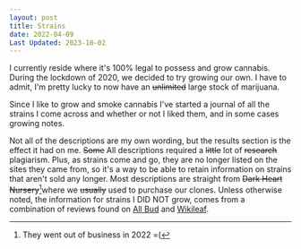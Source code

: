 ```yaml
---
layout: post
title: Strains
date: 2022-04-09
Last Updated: 2023-10-02
---
```


I currently reside where it's 100% legal to possess and grow cannabis.  During the lockdown of 2020, we decided to try growing our own.  I have to admit, I'm pretty lucky to now have an ~~unlimited~~ large stock of marijuana. 

Since I like to grow and smoke cannabis I've started a journal of all the strains I come across and whether or not I liked them, and in some cases growing notes. 

Not all of the descriptions are my own wording, but the results section is the effect it had on me. ~~Some~~ All descriptions required a ~~little~~ lot of ~~research~~ plagiarism.  Plus, as strains come and go, they are no longer listed on the sites they came from, so it's a way to be able to retain information on strains that aren't sold any longer.  Most descriptions are straight from ~~Dark Heart Nursery~~[^1]where we ~~usually~~ used to purchase our clones.  Unless otherwise noted, the information for strains I DID NOT grow, comes from a combination of reviews found on [All Bud](https://www.allbud.com/marijuana-strains/search/) and [Wikileaf](https://www.wikileaf.com/strains/).

[^1]: They went out of business in 2022 =(